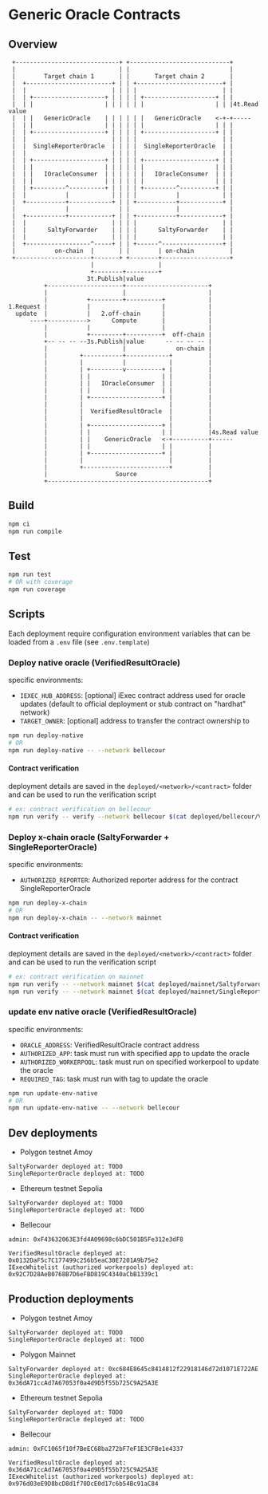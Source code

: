 # Generic Oracle Contracts

## Overview

```
 +-----------------------------+ +----------------------------+
 |                             | |                            |
 |        Target chain 1       | |       Target chain 2       |
 |  +------------------------+ | | +------------------------+ |
 |  |                        | | | |                        | |
 |  | +--------------------+ | | | | +--------------------+ | |
 |  | |                    | | | | | |                    | | |4t.Read value
 |  | |   GenericOracle    | | | | | |   GenericOracle    <-+-+-----
 |  | |                    | | | | | |                    | | |
 |  | +--------------------+ | | | | +--------------------+ | |
 |  |                        | | | |                        | |
 |  |  SingleReporterOracle  | | | |  SingleReporterOracle  | |
 |  |                        | | | |                        | |
 |  | +--------------------+ | | | | +--------------------+ | |
 |  | |                    | | | | | |                    | | |
 |  | |   IOracleConsumer  | | | | | |   IOracleConsumer  | | |
 |  | |                    | | | | | |                    | | |
 |  | +---------^----------+ | | | | +---------^----------+ | |
 |  |           |            | | | |           |            | |
 |  +-----------+------------+ | | +-----------+------------+ |
 |              |              | |             |              |
 |  +-----------+------------+ | | +-----------+------------+ |
 |  |                        | | | |                        | |
 |  |      SaltyForwarder    | | | |      SaltyForwarder    | |
 |  |                        | | | |                        | |
 |  +------------------^-----+ | | +------^-----------------+ |
 |           on-chain  |       | |        | on-chain          |
 +---------------------+-------+ +--------+-------------------+
                       |                  |
                       +--------+---------+
                      3t.Publish|value
          +---------------------+-----------------------+
          |                     |                       |
          |           +---------+----------+            |
1.Request |           |                    |            |
  update  |           |   2.off-chain      |            |
      ----+----------->      Compute       |            |
          |           |                    |            |
          |           +---------+----------+  off-chain |
          +-- -- -- --3s.Publish|value      -- -- -- -- |
          |                     |              on-chain |
          |         +-----------+------------+          |
          |         |           |            |          |
          |         | +---------v----------+ |          |
          |         | |                    | |          |
          |         | |   IOracleConsumer  | |          |
          |         | |                    | |          |
          |         | +--------------------+ |          |
          |         |                        |          |
          |         |  VerifiedResultOracle  |          |
          |         |                        |          |
          |         | +--------------------+ |          |
          |         | |                    | |          |4s.Read value
          |         | |    GenericOracle   <-+----------+------
          |         | |                    | |          |
          |         | +--------------------+ |          |
          |         |                        |          |
          |         +------------------------+          |
          |                   Source                    |
          +---------------------------------------------+
```

## Build

```sh
npm ci
npm run compile
```

## Test

```sh
npm run test
# OR with coverage
npm run coverage
```

## Scripts

Each deployment require configuration environment variables that can be loaded from a `.env` file (see `.env.template`)

### Deploy native oracle (VerifiedResultOracle)

specific environments:

- `IEXEC_HUB_ADDRESS`: \[optional\] iExec contract address used for oracle updates (default to official deployment or stub contract on "hardhat" network)
- `TARGET_OWNER`: \[optional\] address to transfer the contract ownership to

```sh
npm run deploy-native
# OR
npm run deploy-native -- --network bellecour
```

#### Contract verification

deployment details are saved in the `deployed/<network>/<contract>` folder and can be used to run the verification script

```sh
# ex: contract verification on bellecour
npm run verify -- verify --network bellecour $(cat deployed/bellecour/VerifiedResultOracle/address) $(cat deployed/bellecour/VerifiedResultOracle/constructorArgs)
```

### Deploy x-chain oracle (SaltyForwarder + SingleReporterOracle)

specific environments:

- `AUTHORIZED_REPORTER`: Authorized reporter address for the contract SingleReporterOracle

```sh
npm run deploy-x-chain
# OR
npm run deploy-x-chain -- --network mainnet
```

#### Contract verification

deployment details are saved in the `deployed/<network>/<contract>` folder and can be used to run the verification script

```sh
# ex: contract verification on mainnet
npm run verify -- --network mainnet $(cat deployed/mainnet/SaltyForwarder/address) $(cat deployed/mainnet/SaltyForwarder/constructorArgs)
npm run verify -- --network mainnet $(cat deployed/mainnet/SingleReporterOracle/address) $(cat deployed/mainnet/SingleReporterOracle/constructorArgs)
```

### update env native oracle (VerifiedResultOracle)

specific environments:

- `ORACLE_ADDRESS`: VerifiedResultOracle contract address
- `AUTHORIZED_APP`: task must run with specified app to update the oracle
- `AUTHORIZED_WORKERPOOL`: task must run on specified workerpool to update the oracle
- `REQUIRED_TAG`: task must run with tag to update the oracle

```sh
npm run update-env-native
# OR
npm run update-env-native -- --network bellecour
```

## Dev deployments

- Polygon testnet Amoy

```
SaltyForwarder deployed at: TODO
SingleReporterOracle deployed at: TODO
```

- Ethereum testnet Sepolia

```
SaltyForwarder deployed at: TODO
SingleReporterOracle deployed at: TODO
```

- Bellecour

```
admin: 0xF43632063E3fd4A09698c6bDC501B5Fe312e3dF8

VerifiedResultOracle deployed at: 0x0132DaF5c7C177499c256b5eaC30E7201A9b75e2
IExecWhitelist (authorized workerpools) deployed at: 0x92C7D28AeB0768B7D6eFBD819C4340aCbB1339c1
```

## Production deployments

- Polygon testnet Amoy

```
SaltyForwarder deployed at: TODO
SingleReporterOracle deployed at: TODO
```

- Polygon Mainnet

```
SaltyForwarder deployed at: 0xc684E8645c8414812f22918146d72d1071E722AE
SingleReporterOracle deployed at: 0x36dA71ccAd7A67053f0a4d9D5f55b725C9A25A3E
```

- Ethereum testnet Sepolia

```
SaltyForwarder deployed at: TODO
SingleReporterOracle deployed at: TODO
```

- Bellecour

```
admin: 0xFC1065f10f7BeEC68ba272bF7eF1E3CFBe1e4337

VerifiedResultOracle deployed at: 0x36dA71ccAd7A67053f0a4d9D5f55b725C9A25A3E
IExecWhitelist (authorized workerpools) deployed at: 0x976d03eE9D8bcD8d1f70DcE0d17c6b54Bc91aC84
```
